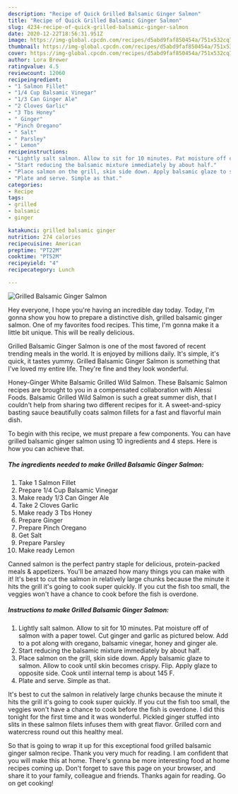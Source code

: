 ```yaml
---
description: "Recipe of Quick Grilled Balsamic Ginger Salmon"
title: "Recipe of Quick Grilled Balsamic Ginger Salmon"
slug: 4234-recipe-of-quick-grilled-balsamic-ginger-salmon
date: 2020-12-22T18:56:31.951Z
image: https://img-global.cpcdn.com/recipes/d5abd9faf850454a/751x532cq70/grilled-balsamic-ginger-salmon-recipe-main-photo.jpg
thumbnail: https://img-global.cpcdn.com/recipes/d5abd9faf850454a/751x532cq70/grilled-balsamic-ginger-salmon-recipe-main-photo.jpg
cover: https://img-global.cpcdn.com/recipes/d5abd9faf850454a/751x532cq70/grilled-balsamic-ginger-salmon-recipe-main-photo.jpg
author: Lora Brewer
ratingvalue: 4.5
reviewcount: 12060
recipeingredient:
- "1 Salmon Fillet"
- "1/4 Cup Balsamic Vinegar"
- "1/3 Can Ginger Ale"
- "2 Cloves Garlic"
- "3 Tbs Honey"
- " Ginger"
- "Pinch Oregano"
- " Salt"
- " Parsley"
- " Lemon"
recipeinstructions:
- "Lightly salt salmon. Allow to sit for 10 minutes. Pat moisture off of salmon with a paper towel. Cut ginger and garlic as pictured below. Add to a pot along with oregano, balsamic vinegar, honey and ginger ale."
- "Start reducing the balsamic mixture immediately by about half."
- "Place salmon on the grill, skin side down. Apply balsamic glaze to salmon. Allow to cook until skin becomes crispy. Flip. Apply glaze to opposite side. Cook until internal temp is about 145 F."
- "Plate and serve. Simple as that."
categories:
- Recipe
tags:
- grilled
- balsamic
- ginger

katakunci: grilled balsamic ginger 
nutrition: 274 calories
recipecuisine: American
preptime: "PT22M"
cooktime: "PT52M"
recipeyield: "4"
recipecategory: Lunch

---
```



![Grilled Balsamic Ginger Salmon](https://img-global.cpcdn.com/recipes/d5abd9faf850454a/751x532cq70/grilled-balsamic-ginger-salmon-recipe-main-photo.jpg)

Hey everyone, I hope you're having an incredible day today. Today, I'm gonna show you how to prepare a distinctive dish, grilled balsamic ginger salmon. One of my favorites food recipes. This time, I'm gonna make it a little bit unique. This will be really delicious.

Grilled Balsamic Ginger Salmon is one of the most favored of recent trending meals in the world. It is enjoyed by millions daily. It's simple, it's quick, it tastes yummy. Grilled Balsamic Ginger Salmon is something that I've loved my entire life. They're fine and they look wonderful.

Honey-Ginger White Balsamic Grilled Wild Salmon. These Balsamic Salmon recipes are brought to you in a compensated collaboration with Alessi Foods. Balsamic Grilled Wild Salmon is such a great summer dish, that I couldn&#39;t help from sharing two different recipes for it. A sweet-and-spicy basting sauce beautifully coats salmon fillets for a fast and flavorful main dish.


To begin with this recipe, we must prepare a few components. You can have grilled balsamic ginger salmon using 10 ingredients and 4 steps. Here is how you can achieve that.

<!--inarticleads1-->

##### The ingredients needed to make Grilled Balsamic Ginger Salmon:

1. Take 1 Salmon Fillet
1. Prepare 1/4 Cup Balsamic Vinegar
1. Make ready 1/3 Can Ginger Ale
1. Take 2 Cloves Garlic
1. Make ready 3 Tbs Honey
1. Prepare  Ginger
1. Prepare Pinch Oregano
1. Get  Salt
1. Prepare  Parsley
1. Make ready  Lemon


Canned salmon is the perfect pantry staple for delicious, protein-packed meals &amp; appetizers. You&#39;ll be amazed how many things you can make with it! It&#39;s best to cut the salmon in relatively large chunks because the minute it hits the grill it&#39;s going to cook super quickly. If you cut the fish too small, the veggies won&#39;t have a chance to cook before the fish is overdone. 

<!--inarticleads2-->

##### Instructions to make Grilled Balsamic Ginger Salmon:

1. Lightly salt salmon. Allow to sit for 10 minutes. Pat moisture off of salmon with a paper towel. Cut ginger and garlic as pictured below. Add to a pot along with oregano, balsamic vinegar, honey and ginger ale.
1. Start reducing the balsamic mixture immediately by about half.
1. Place salmon on the grill, skin side down. Apply balsamic glaze to salmon. Allow to cook until skin becomes crispy. Flip. Apply glaze to opposite side. Cook until internal temp is about 145 F.
1. Plate and serve. Simple as that.


It&#39;s best to cut the salmon in relatively large chunks because the minute it hits the grill it&#39;s going to cook super quickly. If you cut the fish too small, the veggies won&#39;t have a chance to cook before the fish is overdone. I did this tonight for the first time and it was wonderful. Pickled ginger stuffed into slits in these salmon filets infuses them with great flavor. Grilled corn and watercress round out this healthy meal. 

So that is going to wrap it up for this exceptional food grilled balsamic ginger salmon recipe. Thank you very much for reading. I am confident that you will make this at home. There's gonna be more interesting food at home recipes coming up. Don't forget to save this page on your browser, and share it to your family, colleague and friends. Thanks again for reading. Go on get cooking!
